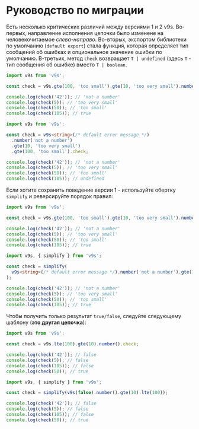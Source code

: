 # Руководство по миграции

Есть несколько критических различий между версиями 1 и 2 v9s. Во-первых, направление исполнения цепочки было изменене на человекочитаемое _слева-направо_. Во-вторых, экспортом библиотеки по умолчанию (`default export`) стала функция, которая определяет тип сообщений об ошибках и опциональное значение ошибки по умолчанию. В-третьих, метод `check` возвращает `T | undefined` (здесь `T` - тип сообщения об ошибке) вместо `T | boolean`.

<code-group>
<code-block title="V1">

```ts
import v9s from 'v9s';

const check = v9s.gte(100, 'too small').gte(10, 'too very small').number('not a number').check;

console.log(check('42')); // 'not a number'
console.log(check(5)); // 'too very small'
console.log(check(50)); // 'too small'
console.log(check(105)); // true
```

</code-block>

<code-block title="V2">

```ts
import v9s from 'v9s';

const check = v9s<string>(/* default error message */)
  .number('not a number')
  .gte(10, 'too very small')
  .gte(100, 'too small').check;

console.log(check('42')); // 'not a number'
console.log(check(5)); // 'too very small'
console.log(check(50)); // 'too small'
console.log(check(105)); // undefined
```

</code-block>
</code-group>

Если хотите сохранить поведение версии 1 - используйте обертку `simplify` и реверсируйте порядок правил:

<code-group>
<code-block title="V1">

```ts
import v9s from 'v9s';

const check = v9s.gte(100, 'too small').gte(10, 'too very small').number('not a number').check;

console.log(check('42')); // 'not a number'
console.log(check(5)); // 'too very small'
console.log(check(50)); // 'too small'
console.log(check(105)); // true
```

</code-block>

<code-block title="V2">

```ts
import v9s, { simplify } from 'v9s';

const check = simplify(
  v9s<string>(/* default error message */).number('not a number').gte(10, 'too very small').gte(100, 'too small')
);

console.log(check('42')); // 'not a number'
console.log(check(5)); // 'too very small'
console.log(check(50)); // 'too small'
console.log(check(105)); // true
```

</code-block>
</code-group>

Чтобы получить только результат `true/false`, следуйте следующему шаблону (**это другая цепочка**):

<code-group>
<code-block title="V1">

```ts
import v9s from 'v9s';

const check = v9s.lte(100).gte(10).number().check;

console.log(check('42')); // false
console.log(check(5)); // false
console.log(check(105)); // false
console.log(check(50)); // true
```

</code-block>

<code-block title="V2">

```ts
import v9s, { simplify } from 'v9s';

const check = simplify(v9s(false).number().gte(10).lte(100));

console.log(check('42')); // false
console.log(check(5)); // false
console.log(check(105)); // false
console.log(check(50)); // true
```

</code-block>
</code-group>
